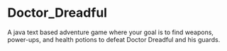 # Doctor_Dreadful
A java text based adventure game where your goal is to find weapons, power-ups, and health potions to defeat Doctor Dreadful and his guards.
